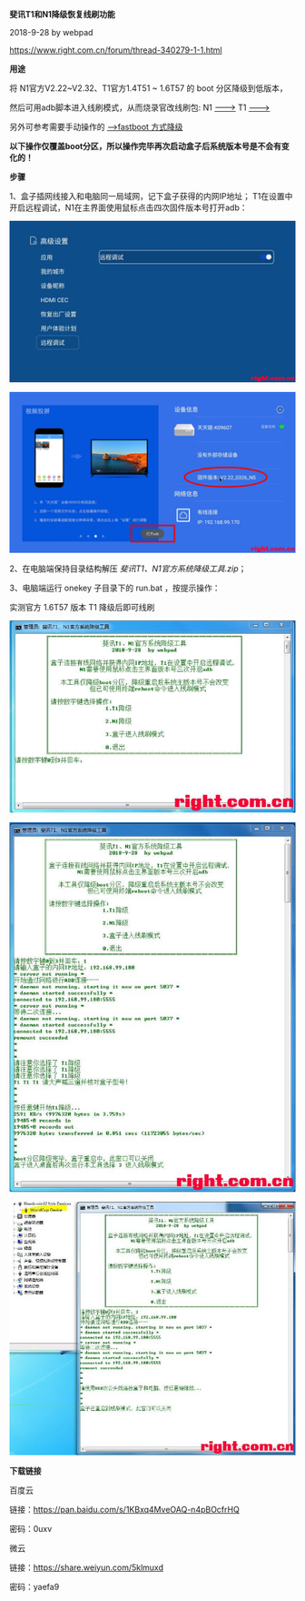 **斐讯T1和N1降级恢复线刷功能**

2018-9-28 by webpad

https://www.right.com.cn/forum/thread-340279-1-1.html

**用途**

将 N1官方V2.22~V2.32、T1官方1.4T51 ~ 1.6T57 的 boot 分区降级到低版本，

然后可用adb脚本进入线刷模式，从而烧录官改线刷包: N1 [--->](https://www.right.com.cn/forum/thread-336545-1-1.html)  T1 [--->](https://www.right.com.cn/forum/thread-320013-1-1.html)

另外可参考需要手动操作的 [-->fastboot 方式降级](https://www.right.com.cn/forum/thread-322223-1-1.html)

**以下操作仅覆盖boot分区，所以操作完毕再次启动盒子后系统版本号是不会有变化的！**





**步骤**


1、盒子插网线接入和电脑同一局域网，记下盒子获得的内网IP地址；
T1在设置中开启远程调试，N1在主界面使用鼠标点击四次固件版本号打开adb：

![img](斐讯n1降级-imgs/155321gyjgdjjolriobfwd.jpg)





![img](斐讯n1降级-imgs/155328w9lnlll8rzq0rkk4.jpg)





2、在电脑端保持目录结构解压 *斐讯T1、N1官方系统降级工具.zip*；

3、电脑端运行 onekey 子目录下的 run.bat ，按提示操作：

实测官方 1.6T57 版本 T1 降级后即可线刷

![img](斐讯n1降级-imgs/235514dskdy5bkdykdzliy.jpg)



![img](斐讯n1降级-imgs/235517oc4adnp1f55mf5x5.jpg)



![img](斐讯n1降级-imgs/235520ig4avowq323292t4.jpg)





**下载链接**



百度云

链接：https://pan.baidu.com/s/1KBxq4MveOAQ-n4pBOcfrHQ

密码：0uxv



微云

链接：https://share.weiyun.com/5klmuxd

密码：yaefa9